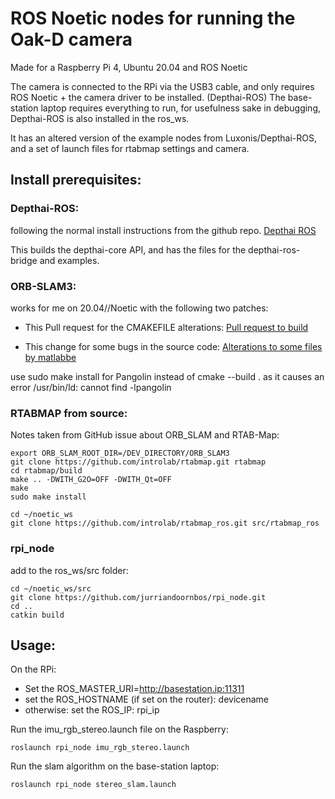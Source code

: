 # ROS Noetic nodes for running the Oak-D camera 
Made for a Raspberry Pi 4, Ubuntu 20.04 and ROS Noetic

The camera is connected to the RPi via the USB3 cable, and only requires ROS Noetic + the camera driver to be installed. (Depthai-ROS)
The base-station laptop requires everything to run, for usefulness sake in debugging, Depthai-ROS is also installed in the ros_ws.

It has an altered version of the example nodes from Luxonis/Depthai-ROS, and a set of launch files for rtabmap settings and camera.


## Install prerequisites:
### Depthai-ROS:
following the normal install instructions from the github repo.
[Depthai ROS](https://github.com/luxonis/depthai-ros)

This builds the depthai-core API, and has the files for the depthai-ros-bridge and examples.

### ORB-SLAM3:

works for me on 20.04//Noetic with the following two patches:

- This Pull request for the CMAKEFILE alterations:
[Pull request to build](https://github.com/RG2806/ORB_SLAM3)

- This change for some bugs in the source code:
[Alterations to some files by matlabbe](https://gist.github.com/matlabbe/f5cb281304a1305b2824a6ce19792e13)

use sudo make install for Pangolin instead of cmake --build . as it causes an error /usr/bin/ld: cannot find -lpangolin

### RTABMAP from source:

Notes taken from GitHub issue about ORB_SLAM and RTAB-Map:
```
export ORB_SLAM_ROOT_DIR=/DEV_DIRECTORY/ORB_SLAM3
git clone https://github.com/introlab/rtabmap.git rtabmap
cd rtabmap/build
make .. -DWITH_G2O=OFF -DWITH_Qt=OFF
make
sudo make install
```
```
cd ~/noetic_ws
git clone https://github.com/introlab/rtabmap_ros.git src/rtabmap_ros
```

### rpi_node
add to the ros_ws/src folder:
```
cd ~/noetic_ws/src
git clone https://github.com/jurriandoornbos/rpi_node.git
cd ..
catkin build
```

## Usage:
On the RPi:
- Set the ROS_MASTER_URI=http://basestation.ip:11311
- set the ROS_HOSTNAME (if set on the router): devicename
- otherwise: set the ROS_IP: rpi_ip

Run the imu_rgb_stereo.launch file on the Raspberry:
```
roslaunch rpi_node imu_rgb_stereo.launch
```

Run the slam algorithm on the base-station laptop:
```
roslaunch rpi_node stereo_slam.launch
```
